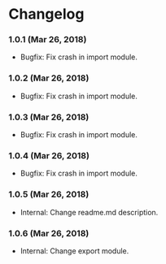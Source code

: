 # Changelog

### 1.0.1 (Mar 26, 2018)

- Bugfix: Fix crash in import module.

### 1.0.2 (Mar 26, 2018)

- Bugfix: Fix crash in import module.

### 1.0.3 (Mar 26, 2018)

- Bugfix: Fix crash in import module.

### 1.0.4 (Mar 26, 2018)

- Bugfix: Fix crash in import module.

### 1.0.5 (Mar 26, 2018)

- Internal: Change readme.md description.

### 1.0.6 (Mar 26, 2018)

- Internal: Change export module.